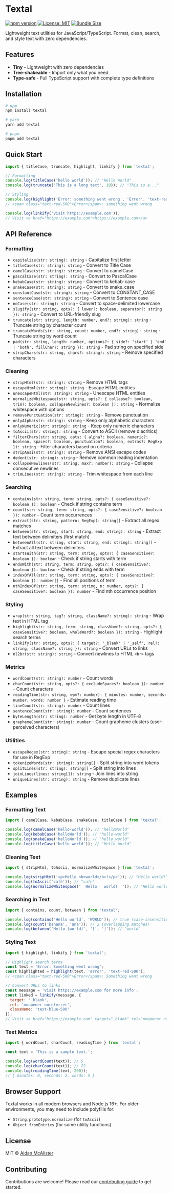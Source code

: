 # Textal

[![npm version](https://img.shields.io/npm/v/textal.svg)](https://www.npmjs.com/package/textal)
[![License: MIT](https://img.shields.io/badge/License-MIT-blue.svg)](https://opensource.org/licenses/MIT)
[![Bundle Size](https://img.shields.io/bundlephobia/minzip/textal)](https://bundlephobia.com/package/textal)

Lightweight text utilities for JavaScript/TypeScript. Format, clean, search, and style text with zero dependencies.

## Features

- **Tiny** - Lightweight with zero dependencies
- **Tree-shakeable** - Import only what you need
- **Type-safe** - Full TypeScript support with complete type definitions

## Installation

```bash
# npm
npm install textal

# yarn
yarn add textal

# pnpm
pnpm add textal
```

## Quick Start

```javascript
import { titleCase, truncate, highlight, linkify } from 'textal';

// Formatting
console.log(titleCase('hello world')); // "Hello World"
console.log(truncate('This is a long text', 10)); // "This is a..."

// Styling
console.log(highlight('Error: something went wrong', 'Error', 'text-red-500'));
// <span class="text-red-500">Error</span>: something went wrong

console.log(linkify('Visit https://example.com'));
// Visit <a href="https://example.com">https://example.com</a>
```

## API Reference

### Formatting

- `capitalize(str: string): string` - Capitalize first letter
- `titleCase(str: string): string` - Convert to Title Case
- `camelCase(str: string): string` - Convert to camelCase
- `pascalCase(str: string): string` - Convert to PascalCase
- `kebabCase(str: string): string` - Convert to kebab-case
- `snakeCase(str: string): string` - Convert to snake_case
- `constantCase(str: string): string` - Convert to CONSTANT_CASE
- `sentenceCase(str: string): string` - Convert to Sentence case
- `noCase(str: string): string` - Convert to space-delimited lowercase
- `slugify(str: string, opts?: { lower?: boolean, separator?: string }): string` - Convert to URL-friendly slug
- `truncate(str: string, length: number, end?: string): string` - Truncate string by character count
- `truncateWords(str: string, count: number, end?: string): string` - Truncate string by word count
- `pad(str: string, length: number, options?: { side?: 'start' | 'end' | 'both', fillChar?: string }): string` - Pad string on specified side
- `stripChars(str: string, chars?: string): string` - Remove specified characters

### Cleaning

- `stripHtml(str: string): string` - Remove HTML tags
- `escapeHtml(str: string): string` - Escape HTML entities
- `unescapeHtml(str: string): string` - Unescape HTML entities
- `normalizeWhitespace(str: string, opts?: { collapse?: boolean, trim?: boolean, collapseNewlines?: boolean }): string` - Normalize whitespace with options
- `removePunctuation(str: string): string` - Remove punctuation
- `onlyAlpha(str: string): string` - Keep only alphabetic characters
- `onlyNumeric(str: string): string` - Keep only numeric characters
- `toAscii(str: string): string` - Convert to ASCII (remove diacritics)
- `filterChars(str: string, opts: { alpha?: boolean, numeric?: boolean, spaces?: boolean, punctuation?: boolean, extras?: RegExp }): string` - Filter characters based on criteria
- `stripAnsi(str: string): string` - Remove ANSI escape codes
- `dedent(str: string): string` - Remove common leading indentation
- `collapseNewlines(str: string, max?: number): string` - Collapse consecutive newlines
- `trimLines(str: string): string` - Trim whitespace from each line

### Searching

- `contains(str: string, term: string, opts?: { caseSensitive?: boolean }): boolean` - Check if string contains term
- `count(str: string, term: string, opts?: { caseSensitive?: boolean }): number` - Count term occurrences
- `extract(str: string, pattern: RegExp): string[]` - Extract all regex matches
- `between(str: string, start: string, end: string): string` - Extract text between delimiters (first match)
- `betweenAll(str: string, start: string, end: string): string[]` - Extract all text between delimiters
- `startsWith(str: string, term: string, opts?: { caseSensitive?: boolean }): boolean` - Check if string starts with term
- `endsWith(str: string, term: string, opts?: { caseSensitive?: boolean }): boolean` - Check if string ends with term
- `indexOfAll(str: string, term: string, opts?: { caseSensitive?: boolean }): number[]` - Find all positions of term
- `nthIndexOf(str: string, term: string, n: number, opts?: { caseSensitive?: boolean }): number` - Find nth occurrence position

### Styling

- `wrap(str: string, tag?: string, className?: string): string` - Wrap text in HTML tag
- `highlight(str: string, term: string, className?: string, opts?: { caseSensitive?: boolean, wholeWord?: boolean }): string` - Highlight search terms
- `linkify(str: string, opts?: { target?: '_blank' | '_self', rel?: string, className?: string }): string` - Convert URLs to links
- `nl2br(str: string): string` - Convert newlines to HTML `<br>` tags

### Metrics

- `wordCount(str: string): number` - Count words
- `charCount(str: string, opts?: { excludeSpaces?: boolean }): number` - Count characters
- `readingTime(str: string, wpm?: number): { minutes: number, seconds: number, words: number }` - Estimate reading time
- `lineCount(str: string): number` - Count lines
- `sentenceCount(str: string): number` - Count sentences
- `byteLength(str: string): number` - Get byte length in UTF-8
- `graphemeCount(str: string): number` - Count grapheme clusters (user-perceived characters)

### Utilities

- `escapeRegex(str: string): string` - Escape special regex characters for use in RegExp
- `tokenizeWords(str: string): string[]` - Split string into word tokens
- `splitLines(str: string): string[]` - Split string into lines
- `joinLines(lines: string[]): string` - Join lines into string
- `uniqueLines(str: string): string` - Remove duplicate lines

## Examples

### Formatting Text

```javascript
import { camelCase, kebabCase, snakeCase, titleCase } from 'textal';

console.log(camelCase('hello-world')); // "helloWorld"
console.log(kebabCase('helloWorld')); // "hello-world"
console.log(snakeCase('helloWorld')); // "hello_world"
console.log(titleCase('hello world')); // "Hello World"
```

### Cleaning Text

```javascript
import { stripHtml, toAscii, normalizeWhitespace } from 'textal';

console.log(stripHtml('<p>Hello <b>world</b>!</p>')); // "Hello world!"
console.log(toAscii('café')); // "cafe"
console.log(normalizeWhitespace('  Hello   world!  ')); // "Hello world!"
```

### Searching in Text

```javascript
import { contains, count, between } from 'textal';

console.log(contains('Hello world', 'WORLD')); // true (case-insensitive by default)
console.log(count('banana', 'ana')); // 2 (overlapping matches)
console.log(between('Hello [world]', '[', ']')); // "world"
```

### Styling Text

```javascript
import { highlight, linkify } from 'textal';

// Highlight search terms
const text = 'Error: Something went wrong';
const highlighted = highlight(text, 'error', 'text-red-500');
// <span class="text-red-500">Error</span>: Something went wrong

// Convert URLs to links
const message = 'Visit https://example.com for more info';
const linked = linkify(message, {
  target: '_blank',
  rel: 'noopener noreferrer',
  className: 'text-blue-500'
});
// Visit <a href="https://example.com" target="_blank" rel="noopener noreferrer" class="text-blue-500">https://example.com</a> for more info
```

### Text Metrics

```javascript
import { wordCount, charCount, readingTime } from 'textal';

const text = 'This is a sample text.';

console.log(wordCount(text)); // 5
console.log(charCount(text)); // 22
console.log(readingTime(text, 200));
// { minutes: 0, seconds: 2, words: 5 }
```

## Browser Support

Textal works in all modern browsers and Node.js 16+. For older environments, you may need to include polyfills for:

- `String.prototype.normalize` (for `toAscii`)
- `Object.fromEntries` (for some utility functions)

## License

MIT © [Aidan McAlister](https://github.com/aidankmcalister)

## Contributing

Contributions are welcome! Please read our [contributing guide](CONTRIBUTING.md) to get started.
